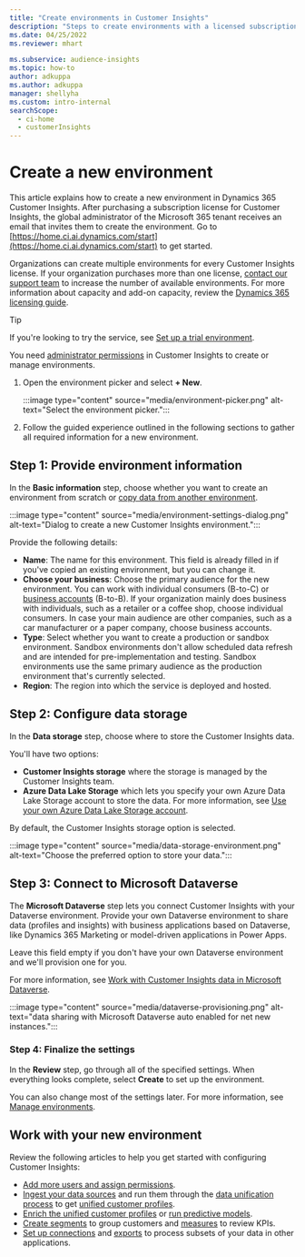 ```yaml
---
title: "Create environments in Customer Insights"
description: "Steps to create environments with a licensed subscription for Dynamics 365 Customer Insights."
ms.date: 04/25/2022
ms.reviewer: mhart

ms.subservice: audience-insights
ms.topic: how-to
author: adkuppa
ms.author: adkuppa
manager: shellyha
ms.custom: intro-internal
searchScope: 
  - ci-home
  - customerInsights
---
```


# Create a new environment

This article explains how to create a new environment in Dynamics 365 Customer Insights. After purchasing a subscription license for Customer Insights, the global administrator of the Microsoft 365 tenant receives an email that invites them to create the environment. Go to [https://home.ci.ai.dynamics.com/start](https://home.ci.ai.dynamics.com/start) to get started. 

Organizations can create multiple environments for every Customer Insights license. If your organization purchases more than one license, [contact our support team](https://go.microsoft.com/fwlink/?linkid=2079641) to increase the number of available environments. For more information about capacity and add-on capacity, review the [Dynamics 365 licensing guide](https://go.microsoft.com/fwlink/?LinkId=866544).

> [!TIP]
> If you're looking to try the service, see [Set up a trial environment](trial-signup.md).

You need [administrator permissions](permissions.md) in Customer Insights to create or manage environments.

1. Open the environment picker and select **+ New**.
  
   :::image type="content" source="media/environment-picker.png" alt-text="Select the environment picker.":::

1. Follow the guided experience outlined in the following sections to gather all required information for a new environment. 

## Step 1: Provide environment information

In the **Basic information** step, choose whether you want to create an environment from scratch or [copy data from another environment](manage-environments.md#copy-the-environment-configuration).

   :::image type="content" source="media/environment-settings-dialog.png" alt-text="Dialog to create a new Customer Insights environment.":::

Provide the following details:
   - **Name**: The name for this environment. This field is already filled in if you've copied an existing environment, but you can change it.
   - **Choose your business**: Choose the primary audience for the new environment. You can work with individual consumers (B-to-C) or [business accounts](work-with-business-accounts.md) (B-to-B). If your organization mainly does business with individuals, such as a retailer or a coffee shop, choose individual consumers. In case your main audience are other companies, such as a car manufacturer or a paper company, choose business accounts.
   - **Type**: Select whether you want to create a production or sandbox environment. Sandbox environments don't allow scheduled data refresh and are intended for pre-implementation and testing. Sandbox environments use the same primary audience as the production environment that's currently selected.
   - **Region**: The region into which the service is deployed and hosted.

## Step 2: Configure data storage

In the **Data storage** step, choose where to store the Customer Insights data.

You'll have two options: 
- **Customer Insights storage** where the storage is managed by the Customer Insights team.
- **Azure Data Lake Storage** which lets you specify your own Azure Data Lake Storage account to store the data. For more information, see [Use your own Azure Data Lake Storage account](own-data-lake-storage.md).

By default, the Customer Insights storage option is selected.

:::image type="content" source="media/data-storage-environment.png" alt-text="Choose the preferred option to store your data.":::


## Step 3: Connect to Microsoft Dataverse
   
The **Microsoft Dataverse** step lets you connect Customer Insights with your Dataverse environment. Provide your own Dataverse environment to share data (profiles and insights) with business applications based on Dataverse, like Dynamics 365 Marketing or model-driven applications in Power Apps. 

Leave this field empty if you don't have your own Dataverse environment and we'll provision one for you.

For more information, see [Work with Customer Insights data in Microsoft Dataverse](customer-insights-dataverse.md).

:::image type="content" source="media/dataverse-provisioning.png" alt-text="data sharing with Microsoft Dataverse auto enabled for net new instances.":::

### Step 4: Finalize the settings

In the **Review** step, go through all of the specified settings. When everything looks complete, select **Create** to set up the environment. 

You can also change most of the settings later. For more information, see [Manage environments](manage-environments.md).

## Work with your new environment

Review the following articles to help you get started with configuring Customer Insights: 

- [Add more users and assign permissions](permissions.md).
- [Ingest your data sources](data-sources.md) and run them through the [data unification process](data-unification.md) to get [unified customer profiles](customer-profiles.md).
- [Enrich the unified customer profiles](enrichment-hub.md) or [run predictive models](predictions-overview.md).
- [Create segments](segments.md) to group customers and [measures](measures.md) to review KPIs.
- [Set up connections](connections.md) and [exports](export-destinations.md) to process subsets of your data in other applications.
